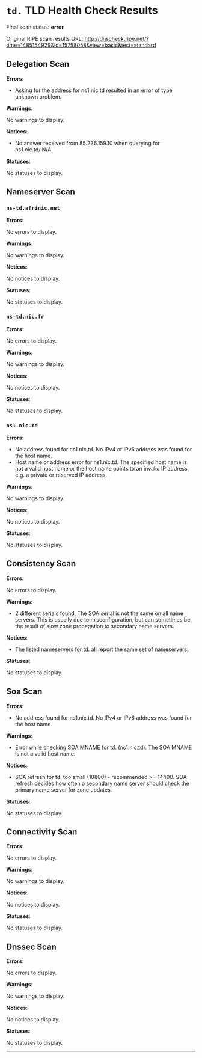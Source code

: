 # `td.` TLD Health Check Results

Final scan status: **error** 

Original RIPE scan results URL: http://dnscheck.ripe.net/?time=1485154929&id=15758058&view=basic&test=standard

## Delegation Scan

**Errors**:

* Asking for the address for ns1.nic.td resulted in an error of type unknown problem.

**Warnings**:

No warnings to display.

**Notices**:

* No answer received from 85.236.159.10 when querying for ns1.nic.td/IN/A.

**Statuses**:

No statuses to display.

## Nameserver Scan

### `ns-td.afrinic.net`

**Errors**:

No errors to display.

**Warnings**:

No warnings to display.

**Notices**:

No notices to display.

**Statuses**:

No statuses to display.

### `ns-td.nic.fr`

**Errors**:

No errors to display.

**Warnings**:

No warnings to display.

**Notices**:

No notices to display.

**Statuses**:

No statuses to display.

### `ns1.nic.td`

**Errors**:

* No address found for ns1.nic.td. No IPv4 or IPv6 address was found for the host name.
* Host name or address error for ns1.nic.td. The specified host name is not a valid host name or the host name points to an invalid IP address, e.g. a private or reserved IP address.

**Warnings**:

No warnings to display.

**Notices**:

No notices to display.

**Statuses**:

No statuses to display.

## Consistency Scan

**Errors**:

No errors to display.

**Warnings**:

* 2 different serials found. The SOA serial is not the same on all name servers. This is usually due to misconfiguration, but can sometimes be the result of slow zone propagation to secondary name servers.

**Notices**:

* The listed nameservers for td. all report the same set of nameservers.

**Statuses**:

No statuses to display.

## Soa Scan

**Errors**:

* No address found for ns1.nic.td. No IPv4 or IPv6 address was found for the host name.

**Warnings**:

* Error while checking SOA MNAME for td. (ns1.nic.td). The SOA MNAME is not a valid host name.

**Notices**:

* SOA refresh for td. too small (10800) - recommended >= 14400. SOA refresh decides how often a secondary name server should check the primary name server for zone updates.

**Statuses**:

No statuses to display.

## Connectivity Scan

**Errors**:

No errors to display.

**Warnings**:

No warnings to display.

**Notices**:

No notices to display.

**Statuses**:

No statuses to display.

## Dnssec Scan

**Errors**:

No errors to display.

**Warnings**:

No warnings to display.

**Notices**:

No notices to display.

**Statuses**:

No statuses to display.


---
